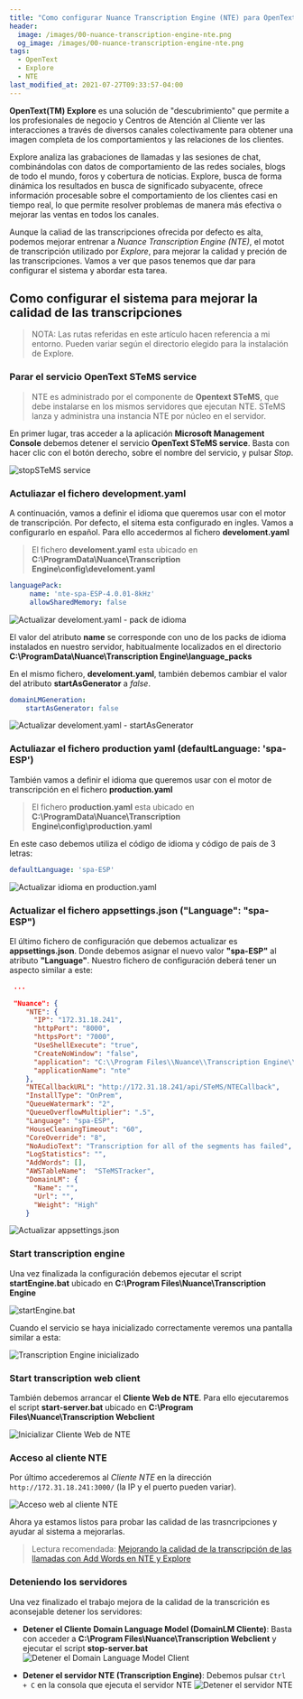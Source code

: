 ```yaml
---
title: "Como configurar Nuance Transcription Engine (NTE) para OpenText Explore"
header:
  image: /images/00-nuance-transcription-engine-nte.png
  og_image: /images/00-nuance-transcription-engine-nte.png
tags:
  - OpenText
  - Explore
  - NTE  
last_modified_at: 2021-07-27T09:33:57-04:00
---
```


**OpenText(TM) Explore** es una solución de "descubrimiento" que permite a los profesionales de negocio y 
Centros de Atención al Cliente ver las interacciones a través de diversos canales colectivamente para 
obtener una imagen completa de los comportamientos y las relaciones de los clientes.

Explore analiza las grabaciones de llamadas y las sesiones de chat, combinándolas con datos de comportamiento 
de las redes sociales, blogs de todo el mundo, foros y cobertura de noticias. Explore, busca de forma dinámica 
los resultados en busca de significado subyacente, ofrece información procesable sobre el comportamiento 
de los clientes casi en tiempo real, lo que permite resolver problemas de manera más efectiva o mejorar las 
ventas en todos los canales.

Aunque la caliad de las transcripciones ofrecida por defecto es alta, podemos mejorar entrenar a 
*Nuance Transcription Engine (NTE)*, el motot de transcripción utilizado por *Explore*, para mejorar la 
calidad y preción de las transcripciones. Vamos a ver que pasos tenemos que dar para configurar el sistema y abordar esta tarea.

## Como configurar el sistema para mejorar la calidad de las transcripciones

> NOTA: Las rutas referidas en este artículo hacen referencia a mi entorno. 
> Pueden variar según el directorio elegido para la instalación de Explore.


### Parar el servicio OpenText STeMS service  

> NTE es administrado por el componente de **Opentext STeMS**, que debe instalarse en los mismos 
> servidores que ejecutan NTE. STeMS lanza y administra una instancia NTE por núcleo en el servidor.

En primer lugar, tras acceder a la aplicación **Microsoft Management Console** debemos detener el servicio **OpenText STeMS service**.
Basta con hacer clic con el botón derecho, sobre el nombre del servicio, y pulsar *Stop*.

![stopSTeMS service](/images/01-stop-STeMS-service.png)


### Actuliazar el fichero development.yaml  

A continuación, vamos a definir el idioma que queremos usar con el motor de transcripción. 
Por defecto, el sitema esta configurado en ingles.  Vamos a configurarlo en español. 
Para ello accedermos al fichero **develoment.yaml**

> El fichero **develoment.yaml** esta ubicado en 
> **C:\ProgramData\Nuance\Transcription Engine\config\develoment.yaml**


```yaml    
languagePack:
     name: 'nte-spa-ESP-4.0.01-8kHz'
     allowSharedMemory: false
```

![Actualizar develoment.yaml - pack de idioma](/images/02-change-development-yaml.png)

El valor del atributo **name** se corresponde con uno de los packs de idioma instalados en nuestro servidor, 
habitualmente localizados en el directorio **C:\ProgramData\Nuance\Transcription Engine\language_packs**

En el mismo fichero, **develoment.yaml**, también debemos cambiar el valor del atributo 
**startAsGenerator** a *false*.

```yaml
domainLMGeneration:
    startAsGenerator: false  
```

![Actualizar develoment.yaml - startAsGenerator](/images/03-change-development-yaml.png)


### Actuliazar el fichero production yaml (defaultLanguage: 'spa-ESP')  

También vamos a definir el idioma que queremos usar con el motor de transcripción en el fichero 
**production.yaml**

> El fichero **production.yaml** esta ubicado en 
> **C:\ProgramData\Nuance\Transcription Engine\config\production.yaml**

En este caso debemos utiliza el código de idioma y código de país de 3 letras:

```yaml    
defaultLanguage: 'spa-ESP'
```

![Actualizar idioma en production.yaml](/images/04-change-production-yaml.png)


### Actualizar el fichero appsettings.json ("Language": "spa-ESP")  

El último fichero de configuración que debemos actualizar es **appsettings.json**. Donde 
debemos asignar el nuevo valor **"spa-ESP"** al atributo **"Language"**. Nuestro fichero 
de configuración deberá tener un aspecto similar a este:


```json
 ...
 
 "Nuance": {
    "NTE": {
      "IP": "172.31.18.241",
      "httpPort": "8000",
      "httpsPort": "7000",
      "UseShellExecute": "true",
      "CreateNoWindow": "false",
      "application": "C:\\Program Files\\Nuance\\Transcription Engine\\startEngine.bat",
      "applicationName": "nte"
    },
    "NTECallbackURL": "http://172.31.18.241/api/STeMS/NTECallback",
    "InstallType": "OnPrem",
    "QueueWatermark": "2",
    "QueueOverflowMultiplier": ".5",
    "Language": "spa-ESP",
    "HouseCleaningTimeout": "60",
    "CoreOverride": "8",
    "NoAudioText": "Transcription for all of the segments has failed",
    "LogStatistics": "",
	"AddWords": [],
    "AWSTableName":  "STeMSTracker",
	"DomainLM": {
      "Name": "",
      "Url": "",
      "Weight": "High"
    }

```

![Actualizar appsettings.json](/images/05-change-appsettings-json.png)


### Start transcription engine  

Una vez finalizada la configuración debemos ejecutar el script **startEngine.bat** 
ubicado en **C:\Program Files\Nuance\Transcription Engine**

![startEngine.bat](/images/06-start-transcription-engine.png)

Cuando el servicio se haya inicializado correctamente veremos una pantalla similar a esta:
 
![Transcription Engine inicializado](/images/07-transcription-engine-started.png)


### Start transcription web client

También debemos arrancar el **Cliente Web de NTE**. Para ello ejecutaremos el script **start-server.bat** 
ubicado en **C:\Program Files\Nuance\Transcription Webclient**

![Inicializar Cliente Web de NTE](/images/08-start-transcription-web-client.png)


### Acceso al cliente NTE

Por último accederemos al *Cliente NTE* en la dirección `http://172.31.18.241:3000/` (la IP y el puerto pueden variar).

![Acceso web al cliente NTE](/images/09-access-nte.png)

Ahora ya estamos listos para probar las calidad de las trasncripciones y ayudar al sistema a mejorarlas.

> Lectura recomendada: [Mejorando la calidad de la transcripción de las llamadas con Add Words en NTE y Explore](/mejorando-la-calidad-de-la-transcripcion-de-las-llamadas-con-add-words-en-nte-y-explore)


### Deteniendo los servidores

Una vez finalizado el trabajo mejora de la calidad de la transcrición es aconsejable detener los servidores:

   * **Detener el Cliente Domain Language Model  (DomainLM Cliente)**: Basta con acceder a 
   **C:\Program Files\Nuance\Transcription Webclient** y ejecutar el script **stop-server.bat**
   ![Detener el Domain Language Model Client](/images/16-stop-transcription-DomainLM-Client-ctrl-c.png)

   * **Detener el servidor NTE (Transcription Engine)**: Debemos pulsar `Ctrl + C` en la consola que ejecuta el 
   servidor NTE
   ![Detener el servidor NTE](/images/17-stop-server-transcription-engine.png)

